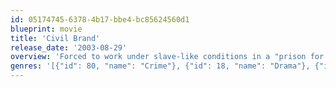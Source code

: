 ```yaml
---
id: 05174745-6378-4b17-bbe4-bc85624560d1
blueprint: movie
title: 'Civil Brand'
release_date: '2003-08-29'
overview: 'Forced to work under slave-like conditions in a "prison for profit" program, the inmates of a mostly-African-American female prison, Whitehead Correctional, try to take over the institution. At the core of the story is Frances, who finds herself in prison after being falsely convicted of murder, and who is told that her baby has been murdered, sparking her to lead her fellow inmates in the protest'
genres: '[{"id": 80, "name": "Crime"}, {"id": 18, "name": "Drama"}, {"id": 53, "name": "Thriller"}]'
---
```

